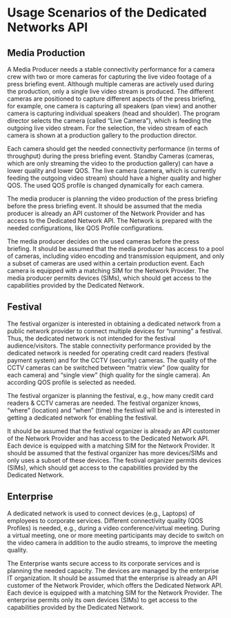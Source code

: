 # Usage Scenarios of the Dedicated Networks API

## Media Production

A Media Producer needs a stable connectivity performance for a camera crew with two or more cameras for capturing the live video footage of a press briefing event. Although multiple cameras are actively used during the production, only a single live video stream is produced. The different cameras are positioned to capture different aspects of the press briefing, for example, one camera is capturing all speakers (pan view) and another camera is capturing individual speakers (head and shoulder). The program director selects the camera (called “Live Camera”), which is feeding the outgoing live video stream. For the selection, the video stream of each camera is shown at a production gallery to the production director.

Each camera should get the needed connectivity performance (in terms of throughput) during the press briefing event. Standby Cameras (cameras, which are only streaming the video to the production gallery) can have a lower quality and lower QOS. The live camera (camera, which is currently feeding the outgoing video stream) should have a higher quality and higher QOS. The used QOS profile is changed dynamically for each camera.

The media producer is planning the video production of the press briefing before the press briefing event. It should be assumed that the media producer is already an API customer of the Network Provider and has access to the Dedicated Network API. The Network is prepared with the needed configurations, like QOS Profile configurations.

The media producer decides on the used cameras before the press briefing. It should be assumed that the media producer has access to a pool of cameras, including video encoding and transmission equipment, and only a subset of cameras are used within a certain production event. Each camera is equipped with a matching SIM for the Network Provider. The media producer permits devices (SIMs), which should get access to the capabilities provided by the Dedicated Network.

## Festival

The festival organizer is interested in obtaining a dedicated network from a public network provider to connect multiple devices for “running” a festival. Thus, the dedicated network is not intended for the festival audience/visitors. The stable connectivity performance provided by the dedicated network is needed for operating credit card readers (festival payment system) and for the CCTV (security) cameras. The quality of the CCTV cameras can be switched between “matrix view” (low quality for each camera) and “single view” (high quality for the single camera). An according QOS profile is selected as needed.

The festival organizer is planning the festival, e.g., how many credit card readers & CCTV cameras are needed. The festival organizer knows, “where” (location) and “when” (time) the festival will be and is interested in getting a dedicated network for enabling the festival.

It should be assumed that the festival organizer is already an API customer of the Network Provider and has access to the Dedicated Network API. Each device is equipped with a matching SIM for the Network Provider. It should be assumed that the festival organizer has more devices/SIMs and only uses a subset of these devices. The festival organizer permits devices (SIMs), which should get access to the capabilities provided by the Dedicated Network.

## Enterprise

A dedicated network is used to connect devices (e.g., Laptops) of employees to corporate services. Different connectivity quality (QOS Profiles) is needed, e.g., during a video conference/virtual meeting. During a virtual meeting, one or more meeting participants may decide to switch on the video camera in addition to the audio streams, to improve the meeting quality.

The Enterprise wants secure access to its corporate services and is planning the needed capacity. The devices are managed by the enterprise IT organization. It should be assumed that the enterprise is already an API customer of the Network Provider, which offers the Dedicated Network API. Each device is equipped with a matching SIM for the Network Provider. The enterprise permits only its own devices (SIMs) to get access to the capabilities provided by the Dedicated Network.
